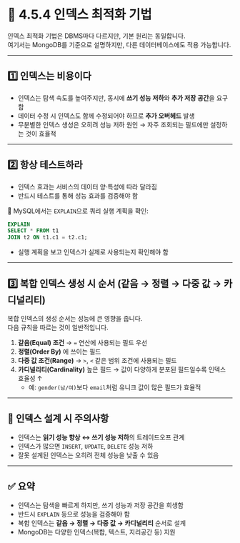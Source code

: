 # 📘 4.5.4 인덱스 최적화 기법

인덱스 최적화 기법은 DBMS마다 다르지만, 기본 원리는 동일합니다.  
여기서는 MongoDB를 기준으로 설명하지만, 다른 데이터베이스에도 적용 가능합니다.

---

## 1️⃣ 인덱스는 비용이다

- 인덱스는 탐색 속도를 높여주지만, 동시에 **쓰기 성능 저하**와 **추가 저장 공간**을 요구함
- 데이터 수정 시 인덱스도 함께 수정되어야 하므로 **추가 오버헤드** 발생
- 무분별한 인덱스 생성은 오히려 성능 저하 원인 → 자주 조회되는 필드에만 설정하는 것이 효율적

---

## 2️⃣ 항상 테스트하라

- 인덱스 효과는 서비스의 데이터 양·특성에 따라 달라짐  
- 반드시 테스트를 통해 성능 효과를 검증해야 함  

📍 MySQL에서는 `EXPLAIN`으로 쿼리 실행 계획을 확인:

```sql
EXPLAIN
SELECT * FROM t1
JOIN t2 ON t1.c1 = t2.c1;
```

- 실행 계획을 보고 인덱스가 실제로 사용되는지 확인해야 함

---

## 3️⃣ 복합 인덱스 생성 시 순서 (같음 → 정렬 → 다중 값 → 카디널리티)

복합 인덱스의 생성 순서는 성능에 큰 영향을 줍니다.  
다음 규칙을 따르는 것이 일반적입니다.

1. **같음(Equal) 조건** → `=` 연산에 사용되는 필드 우선
2. **정렬(Order By)** 에 쓰이는 필드
3. **다중 값 조건(Range)** → `>`, `<` 같은 범위 조건에 사용되는 필드
4. **카디널리티(Cardinality)** 높은 필드 → 값이 다양하게 분포된 필드일수록 인덱스 효율성 ↑  
   - 예: `gender(남/여)`보다 `email`처럼 유니크 값이 많은 필드가 효율적

---

## 📌 인덱스 설계 시 주의사항

- 인덱스는 **읽기 성능 향상 ↔ 쓰기 성능 저하**의 트레이드오프 관계
- 인덱스가 많으면 `INSERT`, `UPDATE`, `DELETE` 성능 저하
- 잘못 설계된 인덱스는 오히려 전체 성능을 낮출 수 있음

---

## ✅ 요약

- 인덱스는 탐색을 빠르게 하지만, 쓰기 성능과 저장 공간을 희생함
- 반드시 `EXPLAIN` 등으로 성능을 검증해야 함
- 복합 인덱스는 **같음 → 정렬 → 다중 값 → 카디널리티** 순서로 설계
- MongoDB는 다양한 인덱스(복합, 텍스트, 지리공간 등) 지원
